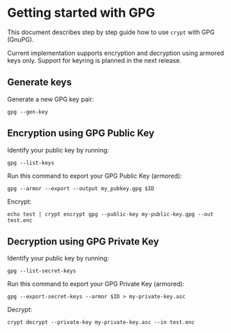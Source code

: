 # Getting started with GPG

This document describes step by step guide how to use `crypt` with GPG (GnuPG).

Current implementation supports encryption and decryption using armored keys only.
Support for keyring is planned in the next release.

## Generate keys

Generate a new GPG key pair:

    gpg --gen-key

## Encryption using GPG Public Key

Identify your public key by running:

    gpg --list-keys

Run this command to export your GPG Public Key (armored):
    
    gpg --armor --export --output my_pubkey.gpg $ID
    
Encrypt:

    echo test | crypt encrypt gpg --public-key my-public-key.gpg --out test.enc 
       
## Decryption using GPG Private Key

Identify your public key by running:

    gpg --list-secret-keys

Run this command to export your GPG Private Key (armored):
    
    gpg --export-secret-keys --armor $ID > my-private-key.asc   
    
Decrypt:

    crypt decrypt --private-key my-private-key.asc --in test.enc
